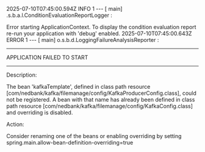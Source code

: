 2025-07-10T07:45:00.594Z  INFO 1 --- [           main] .s.b.a.l.ConditionEvaluationReportLogger :

Error starting ApplicationContext. To display the condition evaluation report re-run your application with 'debug' enabled.
2025-07-10T07:45:00.643Z ERROR 1 --- [           main] o.s.b.d.LoggingFailureAnalysisReporter   :

***************************
APPLICATION FAILED TO START
***************************

Description:

The bean 'kafkaTemplate', defined in class path resource [com/nedbank/kafka/filemanage/config/KafkaProducerConfig.class], could not be registered. A bean with that name has already been defined in class path resource [com/nedbank/kafka/filemanage/config/KafkaConfig.class] and overriding is disabled.

Action:

Consider renaming one of the beans or enabling overriding by setting spring.main.allow-bean-definition-overriding=true
